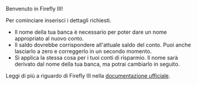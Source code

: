 Benvenuto in Firefly III!

Per cominciare inserisci i dettagli richiesti.

* Il nome della tua banca è necessario per poter dare un nome appropriato al nuovo conto.
* Il saldo dovrebbe corrispondere all'attuale saldo del conto. Puoi anche lasciarlo a zero e correggerlo in un secondo momento.
* Si applica la stessa cosa per i tuoi conti di risparmio. Il nome sarà derivato dal nome della tua banca, ma potrai cambiarlo in seguito.

Leggi di più a riguardo di Firefly III nella [documentazione ufficiale](https://firefly-iii.readthedocs.io/en/latest/).